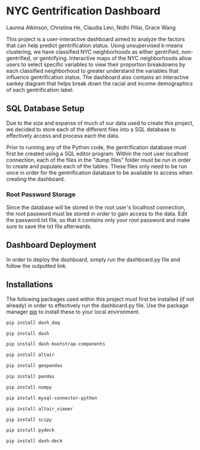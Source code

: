 # NYC Gentrification Dashboard

Launna Atkinson, Christina He, Claudia Levi, Nidhi Pillai, Grace Wang

This project is a user-interactive dashboard aimed to analyze the factors that can help predict gentrification status. Using unsupervised k-means clustering, we have classified NYC neighborhoods as either gentrified, non-gentrified, or gentrifying. Interactive maps of the NYC neighborhoods allow users to select specific variables to view their proportion breakdowns by each classified neighborhood to greater understand the variables that influence gentrification status. The dashboard also contains an interactive sankey diagram that helps break down the racial and income demographics of each gentrification label. 

## SQL Database Setup

Due to the size and expanse of much of our data used to create this project, we decided to store each of the different files into a SQL database to effectively access and process each the data. 

Prior to running any of the Python code, the gentrification database must first be created using a SQL editor program. Within the root user localhost connection, each of the files in the "dump files" folder must be run in order to create and populate each of the tables. These files only need to be run once in order for the gentrification database to be available to access when creating the dashboard. 

### Root Password Storage
Since the database will be stored in the root user's localhost connection, the root password must be stored in order to gain access to the data. Edit the password.txt file, so that it contains only your root password and make sure to save the txt file afterwards. 

## Dashboard Deployment

In order to deploy the dashboard, simply run the dashboard.py file and follow the outputted link.

## Installations

The following packages used within this project must first be installed (if not already) in order to effectively run the dashboard.py file. Use the package manager [pip](https://pip.pypa.io/en/stable/) to install these to your local environment. 

```bash
pip install dash_daq
```
```bash
pip install dash
```
```bash
pip install dash-bootstrap-components
```
```bash
pip install altair
```
```bash
pip install geopandas
```
```bash
pip install pandas
```
```bash
pip install numpy
```
```bash
pip install mysql-connector-python
```
```bash
pip install altair_viewer
```
```bash
pip install scipy
```
```bash
pip install pydeck
```
```bash
pip install dash-deck
```
